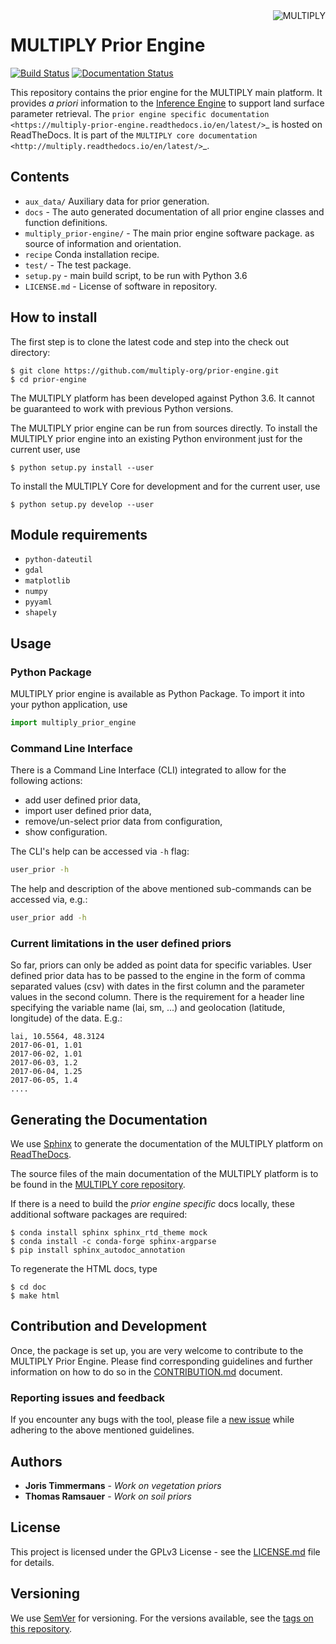 <img alt="MULTIPLY" align="right" src="https://raw.githubusercontent.com/multiply-org/multiply-core/master/doc/source/_static/logo/Multiply_multicolour.png" />

# MULTIPLY Prior Engine

[![Build Status](https://travis-ci.org/multiply-org/prior-engine.svg?branch=master)](https://travis-ci.org/multiply-org/prior-engine)
[![Documentation Status](https://readthedocs.org/projects/multiply-prior-engine/badge/?version=latest)](https://multiply-prior-engine.readthedocs.io/en/latest/?badge=latest)



This repository contains the prior engine for the MULTIPLY main platform.
It provides *a priori* information to the [Inference Engine](https://github.com/multiply-org/KaFKA-InferenceEngine) to support land surface parameter retrieval.
The `prior engine specific documentation <https://multiply-prior-engine.readthedocs.io/en/latest/>`_ is hosted on ReadTheDocs. It is part of the `MULTIPLY core documentation <http://multiply.readthedocs.io/en/latest/>`_.


## Contents

* `aux_data/` Auxiliary data for prior generation.
* `docs` - The auto generated documentation of all prior engine classes and function definitions.
* `multiply_prior-engine/` - The main prior engine software package.
as source of information and orientation.
* `recipe` Conda installation recipe.
* `test/` - The test package.
* `setup.py` - main build script, to be run with Python 3.6
* `LICENSE.md` - License of software in repository.
<!-- * `helpers/` - Helper functions. -->

## How to install

The first step is to clone the latest code and step into the check out directory:

    $ git clone https://github.com/multiply-org/prior-engine.git
    $ cd prior-engine

The MULTIPLY platform has been developed against Python 3.6.
It cannot be guaranteed to work with previous Python versions.

The MULTIPLY prior engine can be run from sources directly.
To install the MULTIPLY prior engine into an existing Python environment just for the current user, use

    $ python setup.py install --user

To install the MULTIPLY Core for development and for the current user, use

    $ python setup.py develop --user

## Module requirements

- `python-dateutil`
- `gdal`
- `matplotlib`
- `numpy`
- `pyyaml`
- `shapely`


## Usage

### Python Package

MULTIPLY prior engine is available as Python Package.
To import it into your python application, use

```python
import multiply_prior_engine
```

### Command Line Interface

There is a Command Line Interface (CLI) integrated to allow for the following actions:

- add user defined prior data,
- import user defined prior data,
- remove/un-select prior data from configuration,
- show configuration.

The CLI's help can be accessed via `-h` flag:

``` bash
user_prior -h
```

The help and description of the above mentioned sub-commands can be accessed via, e.g.:

``` bash
user_prior add -h
```

### Current limitations in the user defined priors

So far, priors can only be added as point data for specific variables. User defined prior data has to be passed to the engine in the form of comma separated values (csv) with dates in the first column and the parameter values in the second column.
There is the requirement for a header line specifying the variable name (lai, sm, ...) and geolocation (latitude, longitude) of the data.
E.g.:

```
lai, 10.5564, 48.3124
2017-06-01, 1.01
2017-06-02, 1.01
2017-06-03, 1.2
2017-06-04, 1.25
2017-06-05, 1.4
....
```


## Generating the Documentation

We use [Sphinx](http://www.sphinx-doc.org/en/stable/rest.html) to generate the documentation of the MULTIPLY platform on [ReadTheDocs](http://multiply.readthedocs.io/en/latest/).

The source files of the main documentation of the MULTIPLY platform is to be found in the [MULTIPLY core repository](https://github.com/multiply-org/multiply-core).

If there is a need to build the *prior engine specific* docs locally, these additional software packages are required:

    $ conda install sphinx sphinx_rtd_theme mock
    $ conda install -c conda-forge sphinx-argparse
    $ pip install sphinx_autodoc_annotation

To regenerate the HTML docs, type

    $ cd doc
    $ make html


## Contribution and Development

Once, the package is set up, you are very welcome to contribute to the MULTIPLY Prior Engine.
Please find corresponding guidelines and further information on how to do so in the [CONTRIBUTION.md](https://github.com/multiply-org/prior-engine/blob/master/CONTRIBUTION.md) document.

### Reporting issues and feedback

If you encounter any bugs with the tool, please file a [new issue](https://github.com/multiply-org/prior-engine/issues/new) while adhering to the above mentioned guidelines.



## Authors

* **Joris Timmermans** - *Work on vegetation priors*
* **Thomas Ramsauer** - *Work on soil priors*

<!-- See also the list of [contributors](https://github.com/your/project/contributors) who participated in this project. -->

## License

This project is licensed under the GPLv3 License - see the [LICENSE.md](https://github.com/multiply-org/prior-engine/blob/master/LICENSE.md) file for details.

<!-- ## Acknowledgments -->

<!-- * Alexander Löw for.. -->

## Versioning

We use [SemVer](http://semver.org/) for versioning. For the versions available, see the [tags on this repository](https://github.com/multiply-org/prior-engine/tags).
